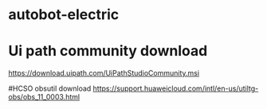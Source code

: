 # autobot-electric


# Ui path community download
https://download.uipath.com/UiPathStudioCommunity.msi

#HCSO obsutil download
https://support.huaweicloud.com/intl/en-us/utiltg-obs/obs_11_0003.html
